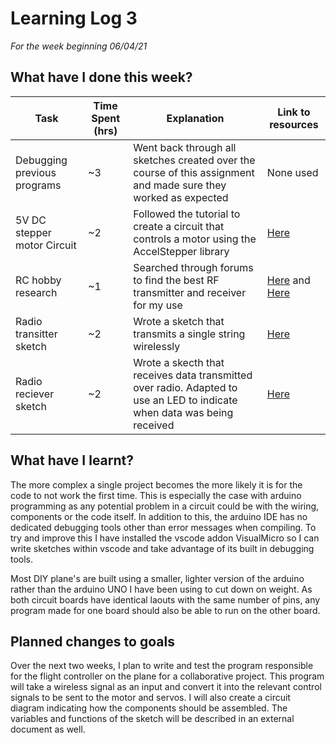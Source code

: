 # Learning Log 3
*For the week beginning 06/04/21*

## What have I done this week?
| Task | Time Spent (hrs) | Explanation | Link to resources |
| --- | --- | --- | --- |
| Debugging previous programs | ~3 | Went back through all sketches created over the course of this assignment and made sure they worked as expected | None used |
| 5V DC stepper motor Circuit | ~2 | Followed the tutorial to create a circuit that controls a motor using the AccelStepper library | [Here](https://lastminuteengineers.com/28byj48-stepper-motor-arduino-tutorial/) |
| RC hobby research | ~1 | Searched through forums to find the best RF transmitter and receiver for my use | [Here](https://howtomechatronics.com/projects/diy-arduino-rc-transmitter/) and [Here](https://create.arduino.cc/projecthub/tsaritsynskyyaa/making-arduino-based-rc-transmitter-of-usb-flight-simulator-c67a71) |
| Radio transitter sketch | ~2 | Wrote a sketch that transmits a single string wirelessly | [Here](https://randomnerdtutorials.com/rf-433mhz-transmitter-receiver-module-with-arduino/) |
| Radio reciever sketch | ~2 | Wrote a skecth that receives data transmitted over radio. Adapted to use an LED to indicate when data was being received | [Here](https://randomnerdtutorials.com/rf-433mhz-transmitter-receiver-module-with-arduino/) |

## What have I learnt?
The more complex a single project becomes the more likely it is for the code to not work the first time. This is especially the case with arduino programming 
as any potential problem in a circuit could be with the wiring, components or the code itself. In addition to this, the arduino IDE has no dedicated debugging tools other than error messages when compiling.
To try and improve this I have installed the vscode addon VisualMicro so I can write sketches within vscode and take advantage of its built in debugging tools.

Most DIY plane's are built using a smaller, lighter version of the arduino rather than the arduino UNO I have been using to cut down on weight. 
As both circuit boards have identical laouts with the same number of pins, any program made for one board should also be able to run on the other board.

## Planned changes to goals
Over the next two weeks, I plan to write and test the program responsible for the flight controller on the plane for a collaborative project. This program will take a wireless signal as an input and convert it into the relevant control signals to be sent to the motor and servos.
I will also create a circuit diagram indicating how the components should be assembled. The variables and functions of the sketch
will be described in an external document as well. 

